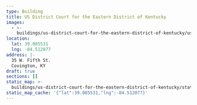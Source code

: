 ```yaml
---
type: Building
title: US District Court for the Eastern District of Kentucky
images:
  - >-
    buildings/us-district-court-for-the-eastern-district-of-kentucky/us-district-court-for-the-eastern-district-of-kentucky-0_dohn8i
location:
  lat: 39.085531
  lng: -84.512077
address: |-
  35 W. Fifth St.
  Covington, KY
draft: true
sections: []
static_map: >-
  buildings/us-district-court-for-the-eastern-district-of-kentucky/static-map_axjgvs
static_map_cache: '{"lat":39.085531,"lng":-84.512077}'
---
```

